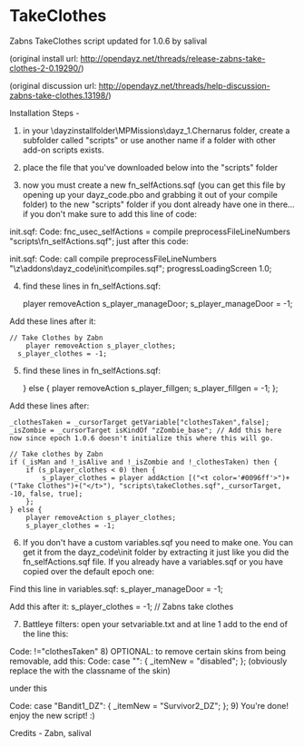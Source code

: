 # TakeClothes
Zabns TakeClothes script updated for 1.0.6 by salival

(original install url: http://opendayz.net/threads/release-zabns-take-clothes-2-0.19290/)

(original discussion url: http://opendayz.net/threads/help-discussion-zabns-take-clothes.13198/)

Installation Steps -

1) in your \dayzinstallfolder\MPMissions\dayz_1.Chernarus folder, create a subfolder called "scripts" or use another name if a folder with other add-on scripts exists.

2) place the file that you've downloaded below into the "scripts" folder

3) now you must create a new fn_selfActions.sqf (you can get this file by opening up your dayz_code.pbo and grabbing it out of your compile folder) to the new "scripts" folder if you dont already have one in there... if you don't make sure to add this line of code:

init.sqf:
Code:
fnc_usec_selfActions = compile preprocessFileLineNumbers "scripts\fn_selfActions.sqf";
just after this code:


init.sqf:
Code:
call compile preprocessFileLineNumbers "\z\addons\dayz_code\init\compiles.sqf";
progressLoadingScreen 1.0;

4) find these lines in fn_selfActions.sqf:

	player removeAction s_player_manageDoor;
	s_player_manageDoor = -1;

Add these lines after it:

    // Take Clothes by Zabn
        player removeAction s_player_clothes;
      s_player_clothes = -1;

5) find these lines in fn_selfActions.sqf:

	} else {
		player removeAction s_player_fillgen;
		s_player_fillgen = -1;
	};
	
Add these lines after:

	_clothesTaken = _cursorTarget getVariable["clothesTaken",false];
	_isZombie = _cursorTarget isKindOf "zZombie_base"; // Add this here now since epoch 1.0.6 doesn't initialize this where this will go.

	// Take clothes by Zabn
	if (_isMan and !_isAlive and !_isZombie and !_clothesTaken) then {
		if (s_player_clothes < 0) then {
			s_player_clothes = player addAction [("<t color='#0096ff'>")+("Take Clothes")+("</t>"), "scripts\takeClothes.sqf",_cursorTarget, -10, false, true];
		};
	} else {
		player removeAction s_player_clothes;
		s_player_clothes = -1;
		
6) If you don't have a custom variables.sqf you need to make one. You can get it from the dayz_code\init folder by extracting it just like you did the fn_selfActions.sqf file.
If you already have a variables.sqf or you have copied over the default epoch one:

Find this line in variables.sqf:
	s_player_manageDoor = -1;
	
Add this after it:
	s_player_clothes = -1; // Zabns take clothes

7) Battleye filters: open your setvariable.txt and at line 1 add to the end of the line this:

Code:
!="clothesTaken"
8) OPTIONAL: to remove certain skins from being removable, add this:
Code:
case "<SKIN CLASSNAME>": {
    _itemNew = "disabled";
};
(obviously replace the <SKIN CLASSNAME> with the classname of the skin)

under this

Code:
case "Bandit1_DZ": {
    _itemNew = "Survivor2_DZ";
};
9) You're done! enjoy the new script! :)

Credits - Zabn, salival
